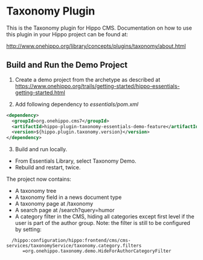 # Taxonomy Plugin

This is the Taxonomy plugin for Hippo CMS. Documentation on how to use this
plugin in your Hippo project can be found at:

http://www.onehippo.org/library/concepts/plugins/taxonomy/about.html

## Build and Run the Demo Project

1. Create a demo project from the archetype as described at https://www.onehippo.org/trails/getting-started/hippo-essentials-getting-started.html
 
2. Add following dependency to *essentials/pom.xml*
```xml
<dependency>
  <groupId>org.onehippo.cms7</groupId>
  <artifactId>hippo-plugin-taxonomy-essentials-demo-feature</artifactId>
  <version>${hippo.plugin.taxonomy.version}</version>     
</dependency>
```

3. Build and run locally.
- From Essentials Library, select Taxonomy Demo. 
- Rebuild and restart, twice.
 
The project now contains:
 - A taxonomy tree
 - A taxonomy field in a news document type
 - A taxonomy page at /taxonomy
 - A search page at /search?query=humor
 - A category filter in the CMS, hiding all categories except first level if the user is part of the author group.
   Note: the filter is still to be configured by setting: 
```
  /hippo:configuration/hippo:frontend/cms/cms-services/taxonomyService/taxonomy.category.filters
      =org.onehippo.taxonomy.demo.HideForAuthorCategoryFilter
```
  